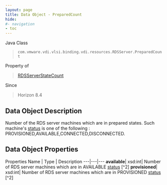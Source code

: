 ```yaml
---
layout: page
title: Data Object - PreparedCount
hide:
#- navigation
- toc
---
```






Java Class
> `com.vmware.vdi.vlsi.binding.vdi.resources.RDSServer.PreparedCount`

Property of
> [RDSServerStateCount](vdi.resources.RDSServer.RDSServerStateCount.md#field_detail)

Since
> Horizon 8.4


## Data Object Description

Number of the RDS server machines which are in prepared states. Such machine's [status](vdi.resources.RDSServer.RDSServerStateView.md#status) is one of the following : PROVISIONED,AVAILABLE,CONNECTED,DISCONNECTED.

## Data Object Properties
Properties
Name |  Type |  Description
---|---|---
**available**|  xsd:int|  Number of RDS server machines which are in AVAILABLE [status](vdi.resources.RDSServer.RDSServerStateView.md#status) [^2]
**provisioned**|  xsd:int|  Number of RDS server machines which are in PROVISIONED [status](vdi.resources.RDSServer.RDSServerStateView.md#status) [^2]


 
